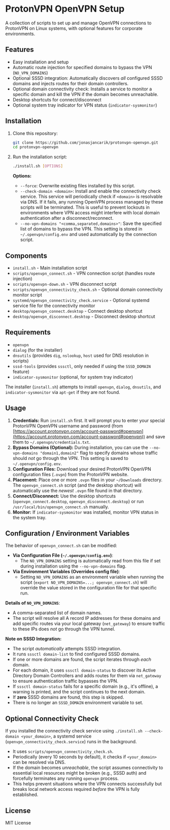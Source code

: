 # ProtonVPN OpenVPN Setup

A collection of scripts to set up and manage OpenVPN connections to ProtonVPN on Linux systems, with optional features for corporate environments.

## Features

- Easy installation and setup
- Automatic route injection for specified domains to bypass the VPN (`NO_VPN_DOMAINS`)
- Optional SSSD integration: Automatically discovers *all* configured SSSD domains and injects routes for their domain controllers.
- Optional domain connectivity check: Installs a service to monitor a specific domain and kill the VPN if the domain becomes unreachable.
- Desktop shortcuts for connect/disconnect
- Optional system tray indicator for VPN status (`indicator-sysmonitor`)

## Installation

1.  Clone this repository:
    ```bash
    git clone https://github.com/jonasjancarik/protonvpn-openvpn.git
    cd protonvpn-openvpn
    ```

2.  Run the installation script:
    ```bash
    ./install.sh [OPTIONS]
    ```
    **Options:**
    *   `--force`: Overwrite existing files installed by this script.
    *   `--check-domain <domain>`: Install and enable the connectivity check service. This service will periodically check if `<domain>` is resolvable via DNS. If it fails, any running OpenVPN process managed by these scripts will be terminated. This is useful to prevent lockouts in environments where VPN access might interfere with local domain authentication after a disconnect/reconnect.
    *   `--no-vpn-domains "<comma,separated,domains>"`: Save the specified list of domains to bypass the VPN. This setting is stored in `~/.openvpn/config.env` and used automatically by the connection script.

## Components

- `install.sh` - Main installation script
- `scripts/openvpn_connect.sh` - VPN connection script (handles route injection)
- `scripts/openvpn-down.sh` - VPN disconnect script
- `scripts/openvpn_connectivity_check.sh` - Optional domain connectivity monitor script
- `systemd/openvpn_connectivity_check.service` - Optional systemd service file for the connectivity monitor
- `desktop/openvpn_connect.desktop` - Connect desktop shortcut
- `desktop/openvpn_disconnect.desktop` - Disconnect desktop shortcut

## Requirements

- `openvpn`
- `dialog` (for the installer)
- `dnsutils` (provides `dig`, `nslookup`, `host` used for DNS resolution in scripts)
- `sssd-tools` (provides `sssctl`, only needed if using the `SSSD_DOMAIN` feature)
- `indicator-sysmonitor` (optional, for system tray indicator)

The installer (`install.sh`) attempts to install `openvpn`, `dialog`, `dnsutils`, and `indicator-sysmonitor` via `apt-get` if they are not found.

## Usage

1.  **Credentials:** Run `install.sh` first. It will prompt you to enter your special ProtonVPN OpenVPN username and password (from [https://account.protonvpn.com/account-password#openvpn](https://account.protonvpn.com/account-password#openvpn)) and save them to `~/.openvpn/credentials.txt`.
2.  **Bypass Domains (Optional):** During installation, you can use the `--no-vpn-domains "domain1,domain2"` flag to specify domains whose traffic should *not* go through the VPN. This setting is saved to `~/.openvpn/config.env`.
3.  **Configuration Files:** Download your desired ProtonVPN OpenVPN configuration files (`.ovpn`) from the ProtonVPN website.
4.  **Placement:** Place one or more `.ovpn` files in your `~/Downloads` directory. The `openvpn_connect.sh` script (and the desktop shortcut) will automatically use the *newest* `.ovpn` file found in that directory.
5.  **Connect/Disconnect:** Use the desktop shortcuts (`openvpn_connect.desktop`, `openvpn_disconnect.desktop`) or run `/usr/local/bin/openvpn_connect.sh` manually.
6.  **Monitor:** If `indicator-sysmonitor` was installed, monitor VPN status in the system tray.

## Configuration / Environment Variables

The behavior of `openvpn_connect.sh` can be modified:

- **Via Configuration File (`~/.openvpn/config.env`)**: 
    - The `NO_VPN_DOMAINS` setting is automatically read from this file if set during installation using the `--no-vpn-domains` flag.
- **Via Environment Variables (Overrides config file)**:
    - Setting `NO_VPN_DOMAINS` as an environment variable when running the script (`export NO_VPN_DOMAINS=...; openvpn_connect.sh`) will override the value stored in the configuration file for that specific run.

**Details of `NO_VPN_DOMAINS`**: 
- A comma-separated list of domain names.
- The script will resolve all A record IP addresses for these domains and add specific routes via your local gateway (`net_gateway`) to ensure traffic to these IPs does *not* go through the VPN tunnel.

**Note on SSSD Integration:**

- The script *automatically* attempts SSSD integration.
- It runs `sssctl domain-list` to find configured SSSD domains.
- If one or more domains are found, the script iterates through *each* domain.
- For each domain, it uses `sssctl domain-status` to discover its Active Directory Domain Controllers and adds routes for them via `net_gateway` to ensure authentication traffic bypasses the VPN.
- If `sssctl domain-status` fails for a specific domain (e.g., it's offline), a warning is printed, and the script continues to the next domain.
- If **zero** SSSD domains are found, this step is skipped.
- There is no longer an `SSSD_DOMAIN` environment variable to set.

## Optional Connectivity Check

If you installed the connectivity check service using `./install.sh --check-domain <your_domain>`, a systemd service (`openvpn_connectivity_check.service`) runs in the background.

- It uses `scripts/openvpn_connectivity_check.sh`.
- Periodically (every 10 seconds by default), it checks if `<your_domain>` can be resolved via DNS.
- If the domain becomes *unreachable*, the script assumes connectivity to essential local resources might be broken (e.g., SSSD auth) and forcefully terminates any running `openvpn` process.
- This helps prevent situations where the VPN connects successfully but breaks local network access required *before* the VPN is fully established.

## License

MIT License 